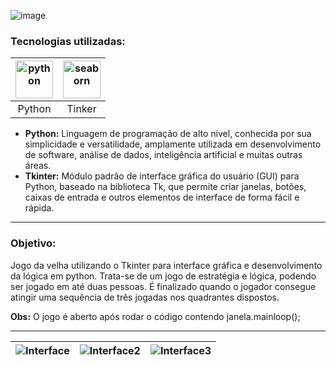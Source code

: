 ![image](https://github.com/AlbertoFAraujo/TicTacToe/assets/105552990/81c4b6cb-cefe-44e1-acaa-aaefb5740f93)

### Tecnologias utilizadas: 
| [<img align="center" alt="python" height="60" width="60" src="https://github.com/AlbertoFAraujo/Py_webscraping_dolar/assets/105552990/3a99e64a-2768-4900-bd0e-7a512ce6abe8">](https://www.python.org/doc/) | [<img align="center" alt="seaborn" height="60" width="60" src="https://github.com/AlbertoFAraujo/TicTacToe/assets/105552990/9bae3a97-af7c-43fe-9a95-8b3c77768756">](https://docs.python.org/3/library/tkinter.html) |
|:---:|:---:|
| Python | Tinker |

- **Python:** Linguagem de programação de alto nível, conhecida por sua simplicidade e versatilidade, amplamente utilizada em desenvolvimento de software, análise de dados, inteligência artificial e muitas outras áreas.
- **Tkinter:** Módulo padrão de interface gráfica do usuário (GUI) para Python, baseado na biblioteca Tk, que permite criar janelas, botões, caixas de entrada e outros elementos de interface de forma fácil e rápida.
<hr>

### Objetivo: 

Jogo da velha utilizando o Tkinter para interface gráfica e desenvolvimento da lógica em python. Trata-se de um jogo de estratégia e lógica, podendo ser jogado em até duas pessoas. É finalizado quando o jogador consegue atingir uma sequência de três jogadas nos quadrantes dispostos.

**Obs:** O jogo é aberto após rodar o código contendo janela.mainloop();
<hr>

|![Interface](https://github.com/AlbertoFAraujo/Py_tictoe/assets/105552990/71e9a8e9-549c-414d-b3b9-e1fae35572b1) |![Interface2](https://github.com/AlbertoFAraujo/Py_tictoe/assets/105552990/96572b96-abf0-4f2d-a1e2-867a98badf0c)| ![Interface3](https://github.com/AlbertoFAraujo/Py_tictoe/assets/105552990/96152a8d-a647-4561-a906-b79d7b36f804)|
|:---:|:---:|:---:|


